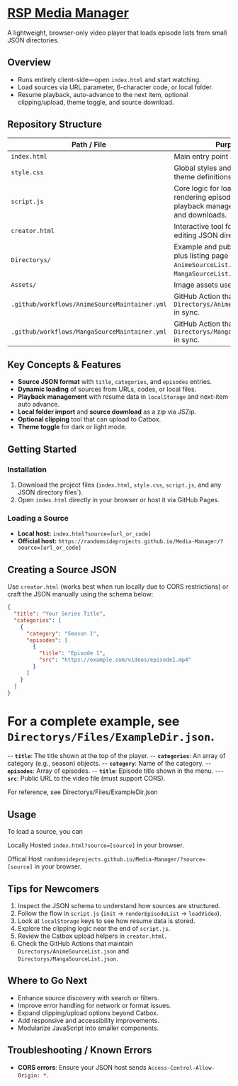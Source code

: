 # [RSP Media Manager](https://randomsideprojects.github.io/Media-Manager/)

A lightweight, browser-only video player that loads episode lists from small JSON directories.

## Overview

- Runs entirely client-side—open `index.html` and start watching.
- Load sources via URL parameter, 6-character code, or local folder.
- Resume playback, auto-advance to the next item, optional clipping/upload, theme toggle, and source download.

## Repository Structure

| Path / File | Purpose |
|-------------|---------|
| `index.html` | Main entry point and UI layout. |
| `style.css` | Global styles and dark/light theme definitions. |
| `script.js` | Core logic for loading sources, rendering episode menus, playback management, clipping, and downloads. |
| `creator.html` | Interactive tool for building or editing JSON directory files. |
| `Directorys/` | Example and public source files plus listing page (`index.html`, `AnimeSourceList.json`, `MangaSourceList.json`). |
| `Assets/` | Image assets used by the UI. |
| `.github/workflows/AnimeSourceMaintainer.yml` | GitHub Action that keeps `Directorys/AnimeSourceList.json` in sync. |
| `.github/workflows/MangaSourceMaintainer.yml` | GitHub Action that keeps `Directorys/MangaSourceList.json` in sync. |

## Key Concepts & Features

- **Source JSON format** with `title`, `categories`, and `episodes` entries.
- **Dynamic loading** of sources from URLs, codes, or local files.
- **Playback management** with resume data in `localStorage` and next-item auto advance.
- **Local folder import** and **source download** as a zip via JSZip.
- **Optional clipping** tool that can upload to Catbox.
- **Theme toggle** for dark or light mode.

## Getting Started

### Installation

1. Download the project files (`index.html`, `style.css`, `script.js`, and any JSON directory files`).
2. Open `index.html` directly in your browser or host it via GitHub Pages.

### Loading a Source

- **Local host:** `index.html?source=[url_or_code]`
- **Official host:** `https://randomsideprojects.github.io/Media-Manager/?source=[url_or_code]`

## Creating a Source JSON

Use `creator.html` (works best when run locally due to CORS restrictions) or craft the JSON manually using the schema below:

```json
{
  "title": "Your Series Title",
  "categories": [
    {
      "category": "Season 1",
      "episodes": [
        {
          "title": "Episode 1",
          "src": "https://example.com/videos/episode1.mp4"
        }
      ]
    }
  ]
}
```


For a complete example, see `Directorys/Files/ExampleDir.json`.
=======
-- **`title`**: The title shown at the top of the player.
-- **`categories`**: An array of category (e.g., season) objects.
  -- **`category`**: Name of the category.
  -- **`episodes`**: Array of episodes.
   -- **`title`**: Episode title shown in the menu.
    ---**`src`**: Public URL to the video file (must support CORS).

For reference, see Directorys/Files/ExampleDir.json

## Usage

To load a source, you can

Locally Hosted
`index.html?source=[source]` in your browser.

Offical Host 
`randomsideprojects.github.io/Media-Manager/?source=[source]` in your browser.


## Tips for Newcomers

1. Inspect the JSON schema to understand how sources are structured.
2. Follow the flow in `script.js` (`init` → `renderEpisodeList` → `loadVideo`).
3. Look at `localStorage` keys to see how resume data is stored.
4. Explore the clipping logic near the end of `script.js`.
5. Review the Catbox upload helpers in `creator.html`.
6. Check the GitHub Actions that maintain `Directorys/AnimeSourceList.json` and `Directorys/MangaSourceList.json`.

## Where to Go Next

- Enhance source discovery with search or filters.
- Improve error handling for network or format issues.
- Expand clipping/upload options beyond Catbox.
- Add responsive and accessibility improvements.
- Modularize JavaScript into smaller components.

## Troubleshooting / Known Errors

- **CORS errors**: Ensure your JSON host sends `Access-Control-Allow-Origin: *`.
